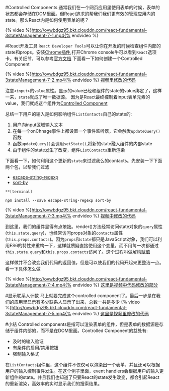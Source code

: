 #Controlled Components
通常我们在一个网页应用里使用表单的时候，表单的状态都会存储在DOM里面。但React追求的帮我们我们更有效的管理应用内的state。那么React内是如何使用表单的呢？

{% video %}http://ovwbdgz95.bkt.clouddn.com/react-fundamental-3stateManagement-7-1.mp4{% endvideo %}

#React开发工具
`React Developer Tools`可以让你在开发的时候检查组件内部的state和props。安装[Chrome插件](https://chrome.google.com/webstore/detail/react-developer-tools/fmkadmapgofadopljbjfkapdkoienihi?hl=en-US),打开Chrome console牛可以看到`React`选项卡。有关细节，可以参考[官方文档](https://github.com/facebook/react-devtools)
下面看一下如何创建一个Controlled Component

{% video %}http://ovwbdgz95.bkt.clouddn.com/react-fundamental-3stateManagement-7-2.mp4{% endvideo %}
[视频里修改的代码](https://github.com/udacity/reactnd-contacts-complete/commit/ce3a9a8a0f1d8d0224eba663e512cd309fb1f804)

注意`<input>`的`value`属性。显示的value已经和组件的state的value绑定了，这样一来，`state`就成了唯一数据源。
因为是React最终控制着input表单元素的value，我们就成这个组件为[Controlled Component](https://facebook.github.io/react/docs/forms.html#controlled-components)

总结一下用户的输入是如何影响组件`ListContacts`自己的state的:
 1. 用户向input区域输入文本
 2. 在每一个onChnage事件上都设置一个事件监听器，它会触发`updateQuery()`函数
 3. 函数`updateQuery()`会调用`setState()`,将新的state融入组件的内部state
 4. 由于组件的state发生了改变，组件`ListContacts`重新渲染
 
下面看一下，如何利用这个更新的`state`来过滤我么的contacts。先安装一下下面两个包，以帮我们过滤
- [escape-string-regexp](https://www.npmjs.com/package/escape-string-regexp)
- [sort-by](https://www.npmjs.com/package/sort-by)

```
**[terminal]

npm install --save escape-string-regexp sort-by
```

{% video %}http://ovwbdgz95.bkt.clouddn.com/react-fundamental-3stateManagement-7-3.mp4{% endvideo %}
[视频中修改的代码](https://github.com/udacity/reactnd-contacts-complete/commit/abd5fccf9a69546e75d9c178379d3ef92405719e)

到这里，我们的组件显得有点笨拙。render()方法经常访问state对象的`query`属性(`this.state.query`)，也经常访问props对象的`contacts`属性(`this.props.contacts`)。因为`props`和`state`都只是JavaScript对象，我们可以利用ES6的特性来重构一下，这样就质疑直接使用这个变量，而不用每一次都通过`this.state.query`和`this.props.contacts`访问了。这个过程叫做[解构赋值](https://developer.mozilla.org/en-US/docs/Web/JavaScript/Reference/Operators/Destructuring_assignment)

这样做并不会改变我们代码的返回值，但是可以使我们的代码开起来更整洁一点。看一下具体怎么做

{% video %}http://ovwbdgz95.bkt.clouddn.com/react-fundamental-3stateManagement-7-4.mp4{% endvideo %}
[这里是视频中代码修改的部分](https://github.com/udacity/reactnd-contacts-complete/commit/4f7055abb1c197c1c5c968b472a643dedcb90ba1)

#显示联系人计数
马上就要完成这个controlled component了。最后一步是在我们的应用里显示有多少联系人显示了出来，总数一共是多少
{% video %}http://ovwbdgz95.bkt.clouddn.com/react-fundamental-3stateManagement-7-5.mp4{% endvideo %}
[这里是视频里修改的代码](https://github.com/udacity/reactnd-contacts-complete/commit/1ca08610c76a33da761b6d85e303cd8c436519de)

#小结
Controlled components是指可以渲染表单的组件，但是表单的数据源是存储于组件内部的，而不是在DOM里面。Controlled Component的益处有:
- 及时的输入验证
- 有条件的启用/禁用按钮
- 强制输入格式

在`ListContacts`组件里，这个组件不仅仅可以渲染出一个表单，并且还可以根据用户的输入控制事件发生。在这个例子里面，event handlers会根据用户的输入更新组件的state。并且我们也知道了只要React的state发生改变，都会引起React的重新渲染，高效率的实时显示我们的搜索结果。